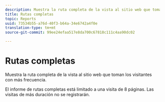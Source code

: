 ```yaml
---
description: Muestra la ruta completa de la vista al sitio web que toman los visitantes con más frecuencia.
title: Rutas completas
topic: Reports
uuid: 73534b55-a76d-40f3-b64a-34e6742a4f0e
translation-type: tm+mt
source-git-commit: 99ee24efaa517e8da700c67818c111c4aa90dc02

---
```



# Rutas completas

Muestra la ruta completa de la vista al sitio web que toman los visitantes con más frecuencia.

El informe de rutas completas está limitado a una visita de 8 páginas. Las visitas de más duración no se registrarán.
